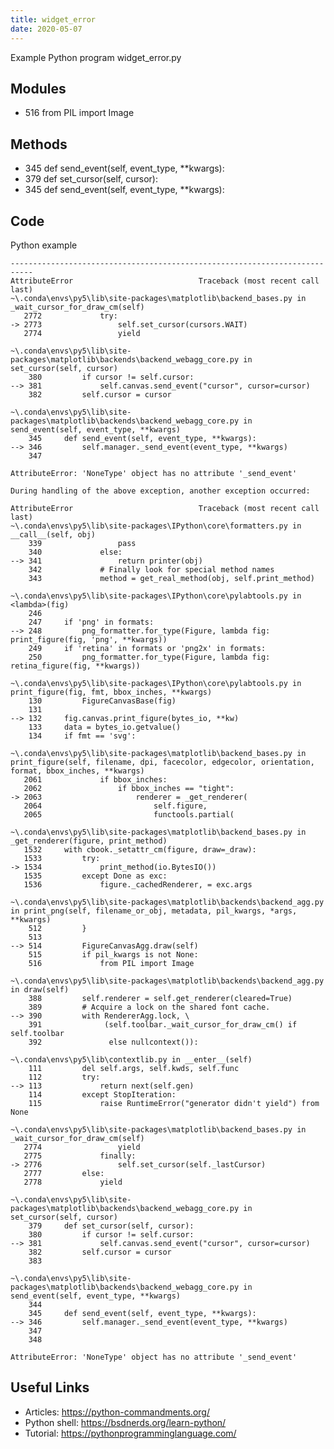 ```yaml
---
title: widget_error
date: 2020-05-07
---
```

Example Python program widget_error.py

## Modules

* 516 from PIL import Image

## Methods

* 345 def send_event(self, event_type, **kwargs):
* 379 def set_cursor(self, cursor):
* 345 def send_event(self, event_type, **kwargs):

## Code

Python example

    ---------------------------------------------------------------------------
    AttributeError                            Traceback (most recent call last)
    ~\.conda\envs\py5\lib\site-packages\matplotlib\backend_bases.py in _wait_cursor_for_draw_cm(self)
       2772             try:
    -> 2773                 self.set_cursor(cursors.WAIT)
       2774                 yield
    
    ~\.conda\envs\py5\lib\site-packages\matplotlib\backends\backend_webagg_core.py in set_cursor(self, cursor)
        380         if cursor != self.cursor:
    --> 381             self.canvas.send_event("cursor", cursor=cursor)
        382         self.cursor = cursor
    
    ~\.conda\envs\py5\lib\site-packages\matplotlib\backends\backend_webagg_core.py in send_event(self, event_type, **kwargs)
        345     def send_event(self, event_type, **kwargs):
    --> 346         self.manager._send_event(event_type, **kwargs)
        347 
    
    AttributeError: 'NoneType' object has no attribute '_send_event'
    
    During handling of the above exception, another exception occurred:
    
    AttributeError                            Traceback (most recent call last)
    ~\.conda\envs\py5\lib\site-packages\IPython\core\formatters.py in __call__(self, obj)
        339                 pass
        340             else:
    --> 341                 return printer(obj)
        342             # Finally look for special method names
        343             method = get_real_method(obj, self.print_method)
    
    ~\.conda\envs\py5\lib\site-packages\IPython\core\pylabtools.py in <lambda>(fig)
        246 
        247     if 'png' in formats:
    --> 248         png_formatter.for_type(Figure, lambda fig: print_figure(fig, 'png', **kwargs))
        249     if 'retina' in formats or 'png2x' in formats:
        250         png_formatter.for_type(Figure, lambda fig: retina_figure(fig, **kwargs))
    
    ~\.conda\envs\py5\lib\site-packages\IPython\core\pylabtools.py in print_figure(fig, fmt, bbox_inches, **kwargs)
        130         FigureCanvasBase(fig)
        131 
    --> 132     fig.canvas.print_figure(bytes_io, **kw)
        133     data = bytes_io.getvalue()
        134     if fmt == 'svg':
    
    ~\.conda\envs\py5\lib\site-packages\matplotlib\backend_bases.py in print_figure(self, filename, dpi, facecolor, edgecolor, orientation, format, bbox_inches, **kwargs)
       2061             if bbox_inches:
       2062                 if bbox_inches == "tight":
    -> 2063                     renderer = _get_renderer(
       2064                         self.figure,
       2065                         functools.partial(
    
    ~\.conda\envs\py5\lib\site-packages\matplotlib\backend_bases.py in _get_renderer(figure, print_method)
       1532     with cbook._setattr_cm(figure, draw=_draw):
       1533         try:
    -> 1534             print_method(io.BytesIO())
       1535         except Done as exc:
       1536             figure._cachedRenderer, = exc.args
    
    ~\.conda\envs\py5\lib\site-packages\matplotlib\backends\backend_agg.py in print_png(self, filename_or_obj, metadata, pil_kwargs, *args, **kwargs)
        512         }
        513 
    --> 514         FigureCanvasAgg.draw(self)
        515         if pil_kwargs is not None:
        516             from PIL import Image
    
    ~\.conda\envs\py5\lib\site-packages\matplotlib\backends\backend_agg.py in draw(self)
        388         self.renderer = self.get_renderer(cleared=True)
        389         # Acquire a lock on the shared font cache.
    --> 390         with RendererAgg.lock, \
        391              (self.toolbar._wait_cursor_for_draw_cm() if self.toolbar
        392               else nullcontext()):
    
    ~\.conda\envs\py5\lib\contextlib.py in __enter__(self)
        111         del self.args, self.kwds, self.func
        112         try:
    --> 113             return next(self.gen)
        114         except StopIteration:
        115             raise RuntimeError("generator didn't yield") from None
    
    ~\.conda\envs\py5\lib\site-packages\matplotlib\backend_bases.py in _wait_cursor_for_draw_cm(self)
       2774                 yield
       2775             finally:
    -> 2776                 self.set_cursor(self._lastCursor)
       2777         else:
       2778             yield
    
    ~\.conda\envs\py5\lib\site-packages\matplotlib\backends\backend_webagg_core.py in set_cursor(self, cursor)
        379     def set_cursor(self, cursor):
        380         if cursor != self.cursor:
    --> 381             self.canvas.send_event("cursor", cursor=cursor)
        382         self.cursor = cursor
        383 
    
    ~\.conda\envs\py5\lib\site-packages\matplotlib\backends\backend_webagg_core.py in send_event(self, event_type, **kwargs)
        344 
        345     def send_event(self, event_type, **kwargs):
    --> 346         self.manager._send_event(event_type, **kwargs)
        347 
        348 
    
    AttributeError: 'NoneType' object has no attribute '_send_event'

## Useful Links

- Articles: https://python-commandments.org/
- Python shell: https://bsdnerds.org/learn-python/
- Tutorial: https://pythonprogramminglanguage.com/
